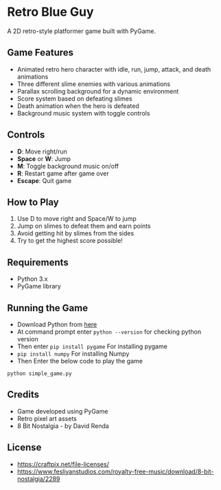# Retro Blue Guy

A 2D retro-style platformer game built with PyGame.

## Game Features

- Animated retro hero character with idle, run, jump, attack, and death animations
- Three different slime enemies with various animations
- Parallax scrolling background for a dynamic environment
- Score system based on defeating slimes
- Death animation when the hero is defeated
- Background music system with toggle controls

## Controls

- **D**: Move right/run
- **Space** or **W**: Jump
- **M**: Toggle background music on/off
- **R**: Restart game after game over
- **Escape**: Quit game

## How to Play

1. Use D to move right and Space/W to jump
2. Jump on slimes to defeat them and earn points
3. Avoid getting hit by slimes from the sides
4. Try to get the highest score possible!


## Requirements

- Python 3.x
- PyGame library

## Running the Game

- Download Python from [here](https://www.python.org/downloads/)
- At command prompt enter `python --version` for checking python version
- Then enter `pip install pygame` For installing pygame
- `pip install numpy` For installing Numpy
- Then Enter the below code to play the game

```
python simple_game.py
```

## Credits

- Game developed using PyGame
- Retro pixel art assets
- 8 Bit Nostalgia - by David Renda

## License

- https://craftpix.net/file-licenses/
- https://www.fesliyanstudios.com/royalty-free-music/download/8-bit-nostalgia/2289
